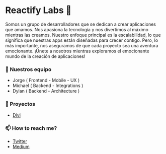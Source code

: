 # Reactify Labs 👋
Somos un grupo de desarrolladores que se dedican a crear aplicaciones que amamos. Nos apasiona la tecnología y nos divertimos al máximo mientras las creamos. Nuestro enfoque principal es la escalabilidad, lo que significa que nuestras apps están diseñadas para crecer contigo. Pero, lo más importante, nos aseguramos de que cada proyecto sea una aventura emocionante. ¡Únete a nosotros mientras exploramos el emocionante mundo de la creación de aplicaciones!


### 👥 Nuestros equipo
- Jorge ( Frontend - Mobile - UX )
- Michael ( Backend - Integrations )
- Dylan ( Backend - Architecture )


### 🌱 Proyectos
- [Divi](https://www.youtube.com/watch?v=7GG7j_w0uE8) 


### 📫 How to reach me?
- [Twitter](https://www.youtube.com/watch?v=isioQPUiAVk) 
- [Medium](https://www.youtube.com/watch?v=x7Z86jQjG30)
